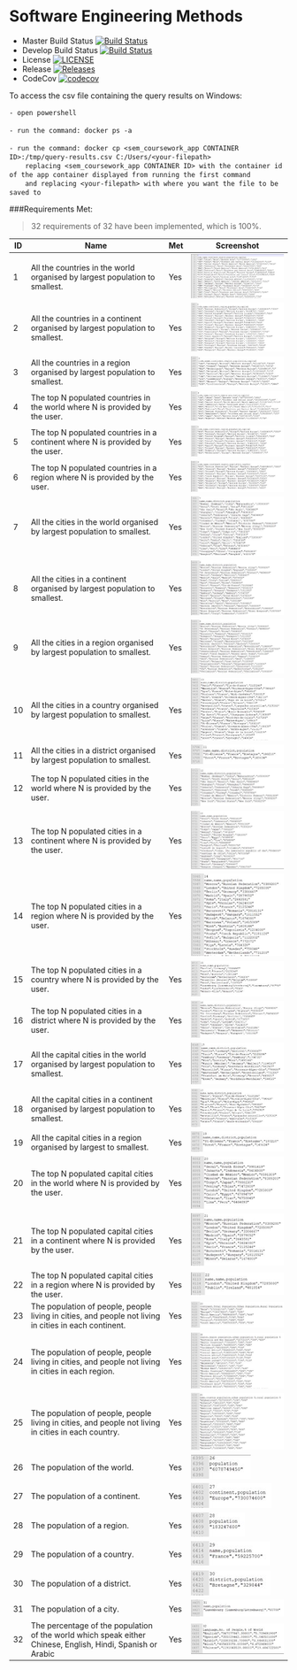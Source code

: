 # Software Engineering Methods

- Master Build Status [![Build Status](https://travis-ci.com/EwanJRobertson/sem_coursework.svg?branch=main)](https://travis-ci.com/EwanJRobertson/sem_coursework)
- Develop Build Status [![Build Status](https://travis-ci.org/EwanJRobertson/sem_coursework.svg?branch=develop)](https://travis-ci.org/EwanJRobertson/sem_coursework)
- License [![LICENSE](https://img.shields.io/github/license/EwanJRobertson/sem_coursework.svg?style=flat-square)](https://github.com/EwanJRobertson/sem_coursework/blob/master/LICENSE)
- Release [![Releases](https://img.shields.io/github/release/EwanJRobertson/sem_coursework/all.svg?style=flat-square)](https://github.com/EwanJRobertson/sem_coursework/releases)
- CodeCov [![codecov](https://codecov.io/gh/EwanJRobertson/sem_coursework/branch/main/graph/badge.svg?token=t6aek89no2)](https://codecov.io/gh/EwanJRobertson/sem_coursework)



To access the csv file containing the query results on Windows:

    - open powershell

    - run the command: docker ps -a

    - run the command: docker cp <sem_coursework_app CONTAINER ID>:/tmp/query-results.csv C:/Users/<your-filepath>
        replacing <sem_coursework_app CONTAINER ID> with the container id of the app container displayed from running the first command 
        and replacing <your-filepath> with where you want the file to be saved to


###Requirements Met:
> 32 requirements of 32 have been implemented, which is 100%.

| ID    | Name | Met  | Screenshot |
|-------|------|------|------------|
| 1     | All the countries in the world organised by largest population to smallest. | Yes | ![](query-results-img/1.JPG?raw=true) |
| 2     | All the countries in a continent organised by largest population to smallest. | Yes |  ![](query-results-img/2.JPG?raw=true) |
| 3     | All the countries in a region organised by largest population to smallest. | Yes | ![](query-results-img/3.JPG?raw=true) |
| 4     | The top N populated countries in the world where N is provided by the user. | Yes | ![](query-results-img/4.JPG?raw=true) |
| 5     | The top N populated countries in a continent where N is provided by the user. | Yes |  ![](query-results-img/5.JPG?raw=true) |
| 6     | The top N populated countries in a region where N is provided by the user. | Yes | ![](query-results-img/6.JPG?raw=true) |
| 7     | All the cities in the world organised by largest population to smallest.| Yes | ![](query-results-img/7.JPG?raw=true) |
| 8     | All the cities in a continent organised by largest population to smallest. | Yes |  ![](query-results-img/8.JPG?raw=true) |
| 9     | All the cities in a region organised by largest population to smallest. | Yes | ![](query-results-img/9.JPG?raw=true) |
| 10    | All the cities in a country organised by largest population to smallest. | Yes | ![](query-results-img/10.JPG?raw=true) |
| 11    | All the cities in a district organised by largest population to smallest. | Yes |  ![](query-results-img/11.JPG?raw=true) |
| 12    | The top N populated cities in the world where N is provided by the user. | Yes | ![](query-results-img/12.JPG?raw=true) |
| 13    | The top N populated cities in a continent where N is provided by the user. | Yes |  ![](query-results-img/13.JPG?raw=true) |
| 14    | The top N populated cities in a region where N is provided by the user. | Yes | ![](query-results-img/14.JPG?raw=true) |
| 15    | The top N populated cities in a country where N is provided by the user. | Yes | ![](query-results-img/15.JPG?raw=true) |
| 16    | The top N populated cities in a district where N is provided by the user. | Yes |  ![](query-results-img/16.JPG?raw=true) |
| 17    | All the capital cities in the world organised by largest population to smallest. | Yes | ![](query-results-img/17.JPG?raw=true) |
| 18    | All the capital cities in a continent organised by largest population to smallest. | Yes | ![](query-results-img/18.JPG?raw=true) |
| 19    | All the capital cities in a region organised by largest to smallest. | Yes | ![](query-results-img/19.JPG?raw=true)  |
| 20    | The top N populated capital cities in the world where N is provided by the user. | Yes | ![](query-results-img/20.JPG?raw=true) |
| 21    | The top N populated capital cities in a continent where N is provided by the user. | Yes | ![](query-results-img/21.JPG?raw=true) |
| 22    | The top N populated capital cities in a region where N is provided by the user. | Yes |  ![](query-results-img/22.JPG?raw=true) |
| 23    | The population of people, people living in cities, and people not living in cities in each continent. | Yes | ![](query-results-img/23.JPG?raw=true) |
| 24    | The population of people, people living in cities, and people not living in cities in each region. | Yes | ![](query-results-img/24.JPG?raw=true) |
| 25    | The population of people, people living in cities, and people not living in cities in each country. | Yes |  ![](query-results-img/25.JPG?raw=true) |
| 26    | The population of the world.| Yes | ![](query-results-img/26.JPG?raw=true) |
| 27    | The population of a continent. | Yes | ![](query-results-img/27.JPG?raw=true) |
| 28    | The population of a region. | Yes | ![](query-results-img/28.JPG?raw=true)  |
| 29    | The population of a country. | Yes | ![](query-results-img/29.JPG?raw=true) |
| 30    | The population of a district. | Yes | ![](query-results-img/30.JPG?raw=true) |
| 31    | The population of a city. | Yes |  ![](query-results-img/31.JPG?raw=true) |
| 32    | The percentage of the population of the world which speak either Chinese, English, Hindi, Spanish or Arabic | Yes |  ![](query-results-img/32.JPG?raw=true) |

